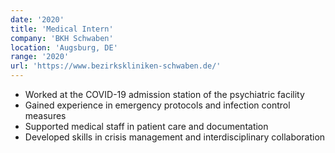```yaml
---
date: '2020'
title: 'Medical Intern'
company: 'BKH Schwaben'
location: 'Augsburg, DE'
range: '2020'
url: 'https://www.bezirkskliniken-schwaben.de/'
---
```


- Worked at the COVID-19 admission station of the psychiatric facility
- Gained experience in emergency protocols and infection control measures
- Supported medical staff in patient care and documentation
- Developed skills in crisis management and interdisciplinary collaboration
